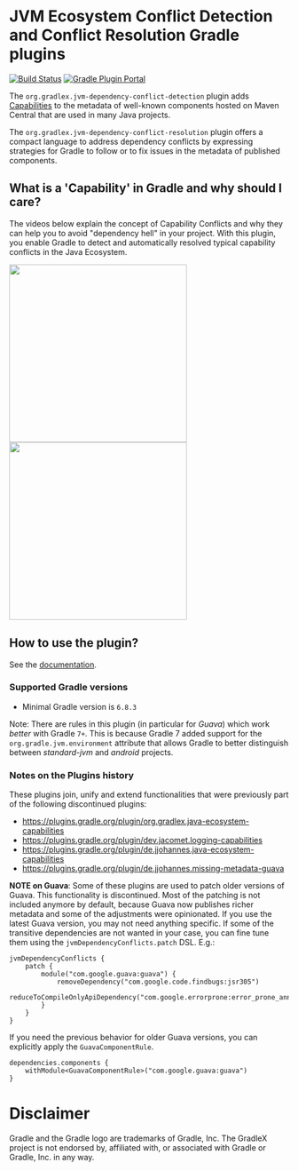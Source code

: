 # JVM Ecosystem Conflict Detection and Conflict Resolution Gradle plugins

[![Build Status](https://img.shields.io/endpoint.svg?url=https%3A%2F%2Factions-badge.atrox.dev%2Fgradlex-org%2Fjava-ecosystem-capabilities%2Fbadge%3Fref%3Dmain&style=flat)](https://actions-badge.atrox.dev/gradlex-org/java-ecosystem-capabilities/goto?ref=main)
[![Gradle Plugin Portal](https://img.shields.io/maven-metadata/v?label=Plugin%20Portal&metadataUrl=https%3A%2F%2Fplugins.gradle.org%2Fm2%2Forg%2Fgradlex%2Fjava-ecosystem-capabilities%2Forg.gradlex.java-ecosystem-capabilities.gradle.plugin%2Fmaven-metadata.xml)](https://plugins.gradle.org/plugin/org.gradlex.java-ecosystem-capabilities)

The `org.gradlex.jvm-dependency-conflict-detection` plugin adds [Capabilities](https://docs.gradle.org/current/userguide/component_capabilities.html#capabilities_as_first_level_concept) 
to the metadata of well-known components hosted on Maven Central that are used in many Java projects.

The `org.gradlex.jvm-dependency-conflict-resolution` plugin offers a compact language to address dependency conflicts by expressing strategies for Gradle to follow or to fix issues in the metadata of published components.

## What is a 'Capability' in Gradle and why should I care?

The videos below explain the concept of Capability Conflicts and why they can help you to avoid "dependency hell" in your project.
With this plugin, you enable Gradle to detect and automatically resolved typical capability conflicts in the Java Ecosystem.

[<img src="https://onepiecesoftware.github.io/img/videos/29.png" width="320">](https://www.youtube.com/watch?v=KocTqF0hO_8&list=PLWQK2ZdV4Yl2k2OmC_gsjDpdIBTN0qqkE)
[<img src="https://onepiecesoftware.github.io/img/videos/11.png" width="320">](https://www.youtube.com/watch?v=5g20kbbqBFk&list=PLWQK2ZdV4Yl2k2OmC_gsjDpdIBTN0qqkE)

## How to use the plugin?

See the [documentation](https://gradlex.org/java-ecosystem-capabilities).

### Supported Gradle versions

- Minimal Gradle version is `6.8.3`

Note: There are rules in this plugin (in particular for _Guava_) which work _better_ with Gradle `7+`.
This is because Gradle 7 added support for the `org.gradle.jvm.environment` attribute that allows Gradle to better distinguish between _standard-jvm_ and _android_ projects.

### Notes on the Plugins history

These plugins join, unify and extend functionalities that were previously part of the following discontinued plugins:

- https://plugins.gradle.org/plugin/org.gradlex.java-ecosystem-capabilities
- https://plugins.gradle.org/plugin/dev.jacomet.logging-capabilities
- https://plugins.gradle.org/plugin/de.jjohannes.java-ecosystem-capabilities
- https://plugins.gradle.org/plugin/de.jjohannes.missing-metadata-guava

**NOTE on Guava**:
Some of these plugins are used to patch older versions of Guava.
This functionality is discontinued.
Most of the patching is not included anymore by default, because Guava now publishes richer metadata and some of the adjustments were opinionated.
If you use the latest Guava version, you may not need anything specific.
If some of the transitive dependencies are not wanted in your case, you can fine tune them using the `jvmDependencyConflicts.patch` DSL. E.g.:

```
jvmDependencyConflicts {
    patch {
        module("com.google.guava:guava") {
            removeDependency("com.google.code.findbugs:jsr305")
            reduceToCompileOnlyApiDependency("com.google.errorprone:error_prone_annotations")
        }
    }
}
```

If you need the previous behavior for older Guava versions, you can explicitly apply the `GuavaComponentRule`.

```
dependencies.components {
    withModule<GuavaComponentRule>("com.google.guava:guava")
}
```

# Disclaimer

Gradle and the Gradle logo are trademarks of Gradle, Inc.
The GradleX project is not endorsed by, affiliated with, or associated with Gradle or Gradle, Inc. in any way.

